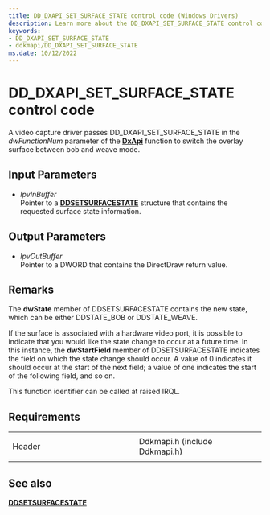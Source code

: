 ```yaml
---
title: DD_DXAPI_SET_SURFACE_STATE control code (Windows Drivers)
description: Learn more about the DD_DXAPI_SET_SURFACE_STATE control code.
keywords:
- DD_DXAPI_SET_SURFACE_STATE
- ddkmapi/DD_DXAPI_SET_SURFACE_STATE
ms.date: 10/12/2022
---
```


# DD\_DXAPI\_SET\_SURFACE\_STATE control code

A video capture driver passes DD\_DXAPI\_SET\_SURFACE\_STATE in the *dwFunctionNum* parameter of the [**DxApi**](/windows-hardware/drivers/ddi/dxapi/nf-dxapi-dxapi) function to switch the overlay surface between bob and weave mode.

## Input Parameters

- *lpvInBuffer*  
    Pointer to a [**DDSETSURFACESTATE**](/windows/win32/api/ddkmapi/ns-ddkmapi-ddsetsurfacestate) structure that contains the requested surface state information.

## Output Parameters

- *lpvOutBuffer*  
    Pointer to a DWORD that contains the DirectDraw return value.

## Remarks

The **dwState** member of DDSETSURFACESTATE contains the new state, which can be either DDSTATE\_BOB or DDSTATE\_WEAVE.

If the surface is associated with a hardware video port, it is possible to indicate that you would like the state change to occur at a future time. In this instance, the **dwStartField** member of DDSETSURFACESTATE indicates the field on which the state change should occur. A value of 0 indicates it should occur at the start of the next field; a value of one indicates the start of the following field, and so on.

This function identifier can be called at raised IRQL.

## Requirements

<table>
<colgroup>
<col style="width: 50%" />
<col style="width: 50%" />
</colgroup>
<tbody>
<tr class="odd">
<td><p>Header</p></td>
<td>Ddkmapi.h (include Ddkmapi.h)</td>
</tr>
</tbody>
</table>

## See also

[**DDSETSURFACESTATE**](/windows/win32/api/ddkmapi/ns-ddkmapi-ddsetsurfacestate)
